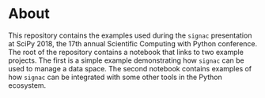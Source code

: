 # About
This repository contains the examples used during the ``signac`` presentation at SciPy 2018, the 17th annual Scientific Computing with Python conference.
The root of the repository contains a notebook that links to two example projects.
The first is a simple example demonstrating how ``signac`` can be used to manage a data space.
The second notebook contains examples of how ``signac`` can be integrated with some other tools in the Python ecosystem.

